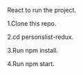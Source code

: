 React to run the project.

1.Clone this repo.

2.cd personslist-redux.

3.Run npm install.

4.Run npm start.
